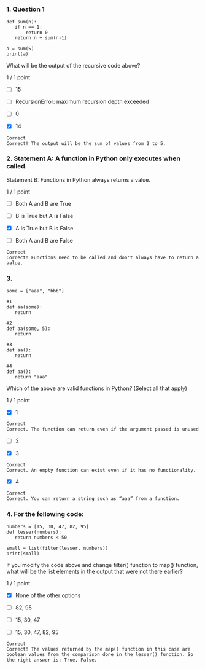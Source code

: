 ### 1. Question 1
```
def sum(n):
   if n == 1:
       return 0
   return n + sum(n-1)

a = sum(5)
print(a)
```
What will be the output of the recursive code above?

1 / 1 point

- [ ] 15


- [ ] RecursionError: maximum recursion depth exceeded


- [ ] 0


- [x] 14
```
Correct
Correct! The output will be the sum of values from 2 to 5. 
```
### 2. Statement A: A function in Python only executes when called.

Statement B: Functions in Python always returns a value.

1 / 1 point

- [ ] Both A and B are True


- [ ] B is True but A is False


- [x] A is True but B is False


- [ ] Both A and B are False
```
Correct
Correct! Functions need to be called and don't always have to return a value. 
```
### 3.
```
some = ["aaa", "bbb"]

#1
def aa(some):
   return

#2
def aa(some, 5):
   return

#3
def aa():
   return

#4
def aa():
   return "aaa"
```

Which of the above are valid functions in Python? (Select all that apply)

1 / 1 point

- [x] 1
```
Correct
Correct. The function can return even if the argument passed is unused
```

- [ ] 2


- [x] 3
```
Correct
Correct. An empty function can exist even if it has no functionality. 
```

- [x] 4
```
Correct
Correct. You can return a string such as “aaa” from a function. 
```
### 4. For the following code:
```
numbers = [15, 30, 47, 82, 95]
def lesser(numbers):
   return numbers < 50

small = list(filter(lesser, numbers))
print(small)
```
If you modify the code above and change filter() function to map() function, what will be the list elements in the output that were not there earlier?

1 / 1 point

- [x] None of the other options


- [ ] 82, 95


- [ ] 15, 30, 47


- [ ] 15, 30, 47, 82, 95
```
Correct
Correct! The values returned by the map() function in this case are boolean values from the comparison done in the lesser() function. So the right answer is: True, False. 
```